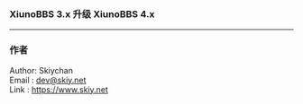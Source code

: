 ### XiunoBBS 3.x 升级 XiunoBBS 4.x
------



### 作者
Author: Skiychan   
Email : dev@skiy.net   
Link  : https://www.skiy.net      